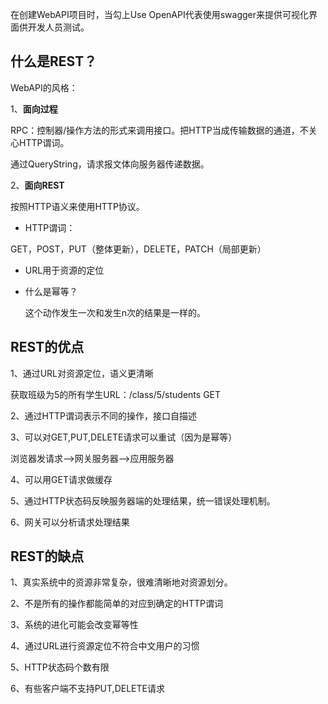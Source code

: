 在创建WebAPI项目时，当勾上Use OpenAPI代表使用swagger来提供可视化界面供开发人员测试。

## 什么是REST？

WebAPI的风格：

1、**面向过程**

RPC：控制器/操作方法的形式来调用接口。把HTTP当成传输数据的通道，不关心HTTP谓词。

通过QueryString，请求报文体向服务器传递数据。

2、**面向REST**

按照HTTP语义来使用HTTP协议。

- HTTP谓词：

GET，POST，PUT（整体更新），DELETE，PATCH（局部更新）

- URL用于资源的定位

- 什么是幂等？

  这个动作发生一次和发生n次的结果是一样的。

## REST的优点

1、通过URL对资源定位，语义更清晰

获取班级为5的所有学生URL：/class/5/students GET

2、通过HTTP谓词表示不同的操作，接口自描述

3、可以对GET,PUT,DELETE请求可以重试（因为是幂等）

浏览器发请求-->网关服务器-->应用服务器

4、可以用GET请求做缓存

5、通过HTTP状态码反映服务器端的处理结果，统一错误处理机制。

6、网关可以分析请求处理结果

## REST的缺点

1、真实系统中的资源非常复杂，很难清晰地对资源划分。

2、不是所有的操作都能简单的对应到确定的HTTP谓词

3、系统的进化可能会改变幂等性

4、通过URL进行资源定位不符合中文用户的习惯

5、HTTP状态码个数有限

6、有些客户端不支持PUT,DELETE请求
